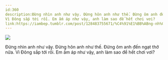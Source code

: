 ```yaml
---
id:360
description:Đừng nhìn anh như vậy. Đừng hôn anh như thế. Đừng ôm anh đến ngạt thở nữa.
Vì Đông sắp tới rồi. Em ấm áp như vậy, anh làm sao để hết chơi vơi?
link:https://iambep.tumblr.com/post/128483755671/%C4%91%E1%BB%ABng-nh%C3%ACn-anh-nh%C6%B0-v%E1%BA%ADy-%C4%91%E1%BB%ABng-h%C3%B4n-anh-nh%C6%B0-th%E1%BA%BF-%C4%91%E1%BB%ABng
---
```


![](https://64.media.tumblr.com/ff942a08e6915e364074a2002ae247ad/tumblr_nu9h4wXDVv1u3a9rjo1_640.jpg)

Đừng nhìn anh như vậy. Đừng hôn anh như thế. Đừng ôm anh đến ngạt thở nữa.
Vì Đông sắp tới rồi. Em ấm áp như vậy, anh làm sao để hết chơi vơi?